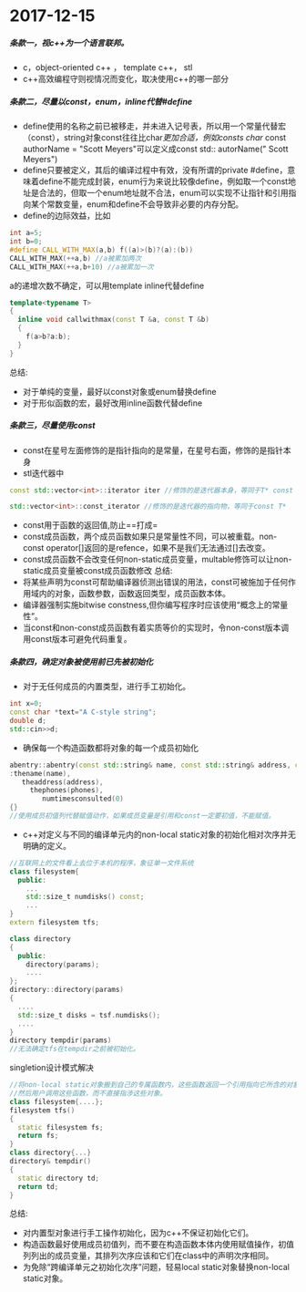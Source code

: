 # 2017-12-15

##### 条款一，视c++为一个语言联邦。
- c，object-oriented c++ ， template c++， stl
- c++高效编程守则视情况而变化，取决使用c++的哪一部分

##### 条款二，尽量以const，enum，inline代替#define
- define使用的名称之前已被移走，并未进入记号表，所以用一个常量代替宏（const），string对象const往往比char*更加合适，例如consts char* const authorName = "Scott Meyers"可以定义成const std:: autorName(" Scott Meyers")
- define只要被定义，其后的编译过程中有效，没有所谓的private #define，意味着define不能完成封装，enum行为来说比较像define，例如取一个const地址是合法的，但取一个enum地址就不合法，enum可以实现不让指针和引用指向某个常数变量，enum和define不会导致非必要的内存分配。
- define的边际效益，比如
```cpp
int a=5; 
int b=0; 
#define CALL_WITH_MAX(a,b) f((a)>(b)?(a):(b))
CALL_WITH_MAX(++a,b) //a被累加两次
CALL_WITH_MAX(++a,b+10) //a被累加一次
```
a的递增次数不确定，可以用template inline代替define
```cpp
template<typename T>
{
  inline void callwithmax(const T &a, const T &b)  
  {
    f(a>b?a:b);
  }
}
```
总结:
- 对于单纯的变量，最好以const对象或enum替换define
- 对于形似函数的宏，最好改用inline函数代替define

##### 条款三，尽量使用const
- const在星号左面修饰的是指针指向的是常量，在星号右面，修饰的是指针本身
- stl迭代器中
```cpp
const std::vector<int>::iterator iter //修饰的是迭代器本身，等同于T* const
```
```cpp
std::vector<int>::const_iterator //修饰的是迭代器的指向物，等同于const T*
```
- const用于函数的返回值,防止==打成=
- const成员函数，两个成员函数如果只是常量性不同，可以被重载。non-const operator[]返回的是refence，如果不是我们无法通过[]去改变。
- const成员函数不会改变任何non-static成员变量，multable修饰可以让non-static成员变量被const成员函数修改
总结:
- 将某些声明为const可帮助编译器侦测出错误的用法，const可被施加于任何作用域内的对象，函数参数，函数返回类型，成员函数本体。
- 编译器强制实施bitwise constness,但你编写程序时应该使用“概念上的常量性”。
- 当const和non-const成员函数有着实质等价的实现时，令non-const版本调用const版本可避免代码重复。
##### 条款四，确定对象被使用前已先被初始化

- 对于无任何成员的内置类型，进行手工初始化。
```cpp
int x=0;
const char *text="A C-style string";
double d;
std::cin>>d;
```
- 确保每一个构造函数都将对象的每一个成员初始化
```cpp
abentry::abentry(const std::string& name, const std::string& address, const std::List<phonenumber>& phones)
:thename(name),
   theaddress(address),
     thephones(phones), 
        numtimesconsulted(0)
{}
//使用成员初值列代替赋值动作，如果成员变量是引用和const一定要初值，不能赋值。
```
- c++对定义与不同的编译单元内的non-local static对象的初始化相对次序并无明确的定义。
```cpp
//互联网上的文件看上去位于本机的程序，象征单一文件系统
class filesystem{
  public:
    ...
    std::size_t numdisks() const;
    ...
}
extern filesystem tfs;
```

```cpp
class directory
{
  public:
    directory(params);
    ....
};
directory::directory(params)
{
  ....
  std::size_t disks = tsf.numdisks();
  ....
}
directory tempdir(params)
//无法确定tfs在tempdir之前被初始化。
```

singletion设计模式解决
```cpp
//将non-local static对象搬到自己的专属函数内，这些函数返回一个引用指向它所含的对象
//然后用户调用这些函数，而不直接指涉这些对象。
class filesystem{....};
filesystem tfs()
{
  static filesystem fs;
  return fs;
}
class directory{...}
directory& tempdir()
{
  static directory td;
  return td;
}
```

总结:
- 对内置型对象进行手工操作初始化，因为c++不保证初始化它们。
- 构造函数最好使用成员初值列，而不要在构造函数本体内使用赋值操作，初值列列出的成员变量，其排列次序应该和它们在class中的声明次序相同。
- 为免除“跨编译单元之初始化次序”问题，轻易local static对象替换non-local static对象。
